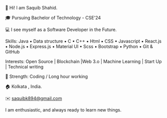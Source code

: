 👋 Hi! I am Saquib Shahid. 

🎓 Pursuing Bachelor of Technology - CSE'24

💻 I see myself as a Software Developer in the Future.

Skills: Java ▪ Data structure ▪ C ▪ C++ ▪ Html ▪ CSS ▪ Javascript ▪ React.js ▪ Node.js ▪ Express.js ▪ Material UI ▪ Scss ▪ Bootstrap ▪ Python ▪ Git & GitHub 

Interests: Open Source | Blockchain |Web 3.o | Machine Learning | Start Up | Technical writing 

💪 Strength: Coding / Long hour working 

🏠 Kolkata , India.

✉️ saquibk894@gmail.com

I am enthusiastic, and always ready to learn new things.
